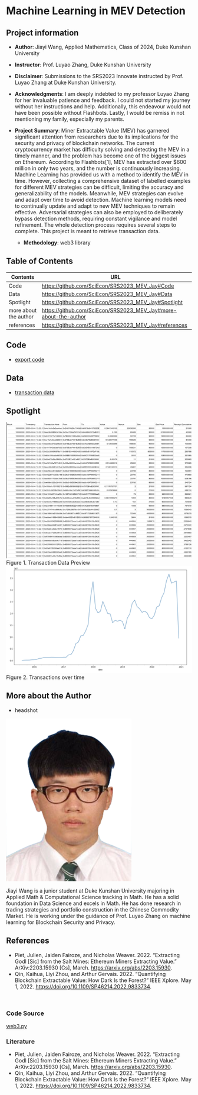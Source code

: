 # Machine Learning in MEV Detection
## Project information
- **Author**: Jiayi Wang, Applied Mathematics, Class of 2024, Duke Kunshan University
- **Instructor**: Prof. Luyao Zhang, Duke Kunshan University
- **Disclaimer**: Submissions to the SRS2023 Innovate instructed by Prof. Luyao Zhang at Duke Kunshan University.
- **Acknowledgments**: I am deeply indebted to my professor Luyao Zhang for her invaluable patience and feedback. I could not started my journey without her instructions and help. Additionally, this endeavour would not have been possible without Flashbots. Lastly, I would be remiss in not mentioning my family, especially my parents.
- **Project Summary**: 
Miner Extractable Value (MEV) has garnered significant attention from researchers due to its implications for the security and privacy of blockchain networks. The current cryptocurrency market has difficulty solving and detecting the MEV in a timely manner, and the problem has become one of the biggest issues on Ethereum. According to Flashbots[1], MEV has extracted over $600 million in only two years, and the number is continuously increasing. Machine Learning has provided us with a method to identify the MEV in time. However, collecting a comprehensive dataset of labelled examples for different MEV strategies can be difficult, limiting the accuracy and generalizability of the models. Meanwhile, MEV strategies can evolve and adapt over time to avoid detection. Machine learning models need to continually update and adapt to new MEV techniques to remain effective. Adversarial strategies can also be employed to deliberately bypass detection methods, requiring constant vigilance and model refinement. The whole detection process requires several steps to complete. This project is meant to retrieve transaction data. 
 


  - **Methodology**: web3 library


## Table of Contents
| Contents  | URL |
| ------------- | ------------- |
| Code  | https://github.com/SciEcon/SRS2023_MEV_Jay#Code  |
| Data  | https://github.com/SciEcon/SRS2023_MEV_Jay#Data  |
| Spotlight  | https://github.com/SciEcon/SRS2023_MEV_Jay#Spotlight  |
| more about the author  | https://github.com/SciEcon/SRS2023_MEV_Jay#more-about-the-author |
| references  | https://github.com/SciEcon/SRS2023_MEV_Jay#references  |





## Code
- [export code](https://github.com/SciEcon/SRS2023_MEV_Jay/blob/main/code/SRS_Innovate.ipynb)

## Data
- [transaction data](https://github.com/SciEcon/SRS2023_MEV_Jay/blob/main/data/transaction_export.csv)

## Spotlight
<img src="./spotlight/截屏2023-06-29%2000.19.15.png">
Figure 1. Transaction Data Preview

<img src="./spotlight/截屏2023-06-29%2003.29.40.png">
Figure 2. Transactions over time

## More about the Author
- headshot
 
<img width="340" height="440" src="./spotlight/Wang%20Jiayi_Photo.png">



Jiayi Wang is a junior student at Duke Kunshan University majoring in Applied Math & Computational Science tracking in Math. He has a solid foundation in Data Science and excels in Math. He has done research in trading strategies and portfolio construction in the Chinese Commodity Market. He is working under the guidance of Prof. Luyao Zhang on machine learning for Blockchain Security and Privacy.


## References
- Piet, Julien, Jaiden Fairoze, and Nicholas Weaver. 2022. “Extracting Godl [Sic] from the Salt Mines: Ethereum Miners Extracting Value.” ArXiv:2203.15930 [Cs], March. https://arxiv.org/abs/2203.15930.
- Qin, Kaihua, Liyi Zhou, and Arthur Gervais. 2022. “Quantifying Blockchain Extractable Value: How Dark Is the Forest?” IEEE Xplore. May 1, 2022. https://doi.org/10.1109/SP46214.2022.9833734.

‌
‌

### Code Source
[web3.py](https://github.com/ethereum/web3.py)

### Literature
- Piet, Julien, Jaiden Fairoze, and Nicholas Weaver. 2022. “Extracting Godl [Sic] from the Salt Mines: Ethereum Miners Extracting Value.” ArXiv:2203.15930 [Cs], March. https://arxiv.org/abs/2203.15930.
- Qin, Kaihua, Liyi Zhou, and Arthur Gervais. 2022. “Quantifying Blockchain Extractable Value: How Dark Is the Forest?” IEEE Xplore. May 1, 2022. https://doi.org/10.1109/SP46214.2022.9833734.


